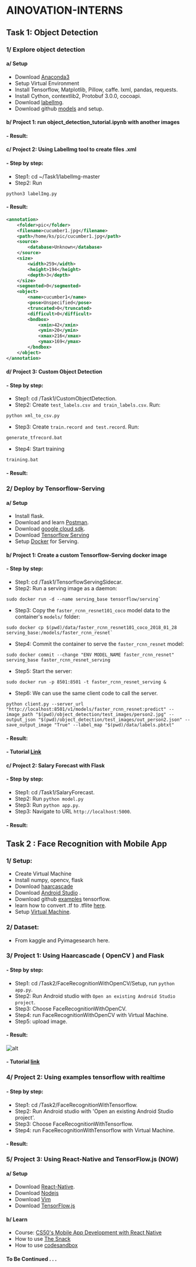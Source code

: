 # AINOVATION-INTERNS

## Task 1: Object Detection

### 1/ Explore object detection

#### a/ Setup
* Download [Anaconda3](https://www.anaconda.com/distribution/)
* Setup Virtual Environment
* Install Tensorflow, Matplotlib, Pillow, caffe. lxml, pandas, requests.
* Install Cython, contextlib2, Protobuf 3.0.0, cocoapi.
* Download [labelImg](https://github.com/tzutalin/labelImg).
* Download github [models](https://github.com/tensorflow/models/tree/master/research/object_detection) and setup.

#### b/ Project 1: run object_detection_tutorial.ipynb with another images

#### - Result: 

#### c/ Project 2: Using LabelImg tool to create files .xml
#### - Step by step:
* Step1: cd ~/Task1/labelImg-master
* Step2: Run
```vim
python3 labelImg.py
```
#### - Result: 
```xml
<annotation>
	<folder>pic</folder>
	<filename>cucumber1.jpg</filename>
	<path>/home/ks/pic/cucumber1.jpg</path>
	<source>
		<database>Unknown</database>
	</source>
	<size>
		<width>259</width>
		<height>194</height>
		<depth>3</depth>
	</size>
	<segmented>0</segmented>
	<object>
		<name>cucumber1</name>
		<pose>Unspecified</pose>
		<truncated>0</truncated>
		<difficult>0</difficult>
		<bndbox>
			<xmin>42</xmin>
			<ymin>20</ymin>
			<xmax>216</xmax>
			<ymax>169</ymax>
		</bndbox>
	</object>
</annotation>
```


#### d/ Project 3: Custom Object Detection

#### - Step by step:
* Step1: cd /Task1/CustomObjectDetection.
* Step2: Create `test_labels.csv and train_labels.csv`. Run: 
```vim
python xml_to_csv.py
```
* Step3: Create `train.record and test.record`. Run:
```vim
generate_tfrecord.bat
```
* Step4: Start training
```vim
training.bat
```
#### - Result: 
### 2/ Deploy by Tensorflow-Serving

#### a/ Setup
* Install flask.
* Download and learn [Postman](https://www.postman.com/downloads/).
* Download [google cloud sdk](https://cloud.google.com/sdk).
* Download [Tensorflow Serving](https://github.com/tensorflow/serving)
* Setup [Docker](https://github.com/fpaupier/tensorflow-serving_sidecar/blob/master/docs/setup.md) for Serving. 

#### b/ Project 1: Create a custom Tensorflow-Serving docker image

#### - Step by step:
* Step1: cd /Task1/TensorflowServingSidecar.
* Step2: Run a serving image as a daemon:
```vim
sudo docker run -d --name serving_base tensorflow/serving`
```
* Step3: Copy the `faster_rcnn_resnet101_coco` model data to the container's `models/` folder:
```vim
sudo docker cp $(pwd)/data/faster_rcnn_resnet101_coco_2018_01_28 serving_base:/models/faster_rcnn_resnet`
```
* Step4: Commit the container to serve the `faster_rcnn_resnet` model:
```vim
sudo docker commit --change "ENV MODEL_NAME faster_rcnn_resnet" serving_base faster_rcnn_resnet_serving
```
* Step5: Start the server:
```vim
sudo docker run -p 8501:8501 -t faster_rcnn_resnet_serving &
```
* Step6: We can use the same client code to call the server. 
```vim
python client.py --server_url "http://localhost:8501/v1/models/faster_rcnn_resnet:predict" --image_path "$(pwd)/object_detection/test_images/person2.jpg" --output_json "$(pwd)/object_detection/test_images/out_person2.json" --save_output_image "True" --label_map "$(pwd)/data/labels.pbtxt"
```

#### - Result:
#### - Tutorial [Link](https://towardsdatascience.com/deploy-your-machine-learning-models-with-tensorflow-serving-and-kubernetes-9d9e78e569db)

#### c/ Project 2: Salary Forecast with Flask

#### - Step by step:
* Step1: cd /Task1/SalaryForecast.
* Step2: Run `python model.py`
* Step3: Run `python app.py`.
* Step3: Navigate to URL `http://localhost:5000`.
#### - Result:

## Task 2 : Face Recognition with Mobile App

### 1/ Setup:
* Create Virtual Machine
* Install numpy, opencv, flask
* Download [haarcascade](https://github.com/opencv/opencv/tree/master/data/haarcascades)
* Download [Android Studio](https://developer.android.com/studio) .
* Download github [examples]([https://github.com/tensorflow/examples](https://github.com/tensorflow/examples)) tensorflow.
* learn how to convert .tf to .tflite [here]([https://www.tensorflow.org/lite/guide/get_started]).
* Setup [Virtual Machine](https://developer.android.com/studio/run/managing-avds).

### 2/ Dataset:
* From kaggle and Pyimagesearch here.

### 3/ Project 1: Using Haarcascade ( OpenCV ) and Flask

#### - Step by step:
* Step1: cd /Task2/FaceRecognitionWithOpenCV/Setup, run `python app.py`.
* Step2: Run Android studio with `Open an existing Android Studio project`.
* Step3: Choose FaceRecognitionWithOpenCV.
* Step4: run FaceRecognitionWithOpenCV with Virtual Machine.
* Step5: upload image.

#### - Result: 
![alt](https://github.com/KS-5011/AINOVATION-INTERNS-/blob/master/Task2/FaceRecognitionWithOpenCV/Setup/Musk_error1.jpg)


#### - Tutorial [link](https://www.youtube.com/watch?v=b7VkbAUqMqM&t=2495s)

### 4/ Project 2: Using examples tensorflow with realtime

#### - Step by step:
* Step1: cd /Task2/FaceRecognitionWithTensorflow.
* Step2: Run Android studio with 'Open an existing Android Studio project'.
* Step3: Choose FaceRecognitionWithTensorflow.
* Step4: run FaceRecognitionWithTensorflow with Virtual Machine.

#### - Result: 

### 5/ Project 3: Using React-Native and TensorFlow.js (NOW)

#### a/ Setup
* Download [React-Native](https://reactnative.dev/docs/getting-started).
* Download [Nodejs](https://nodejs.org/en/download/)
* Download [Vim](https://www.vim.org/git.php)
* Download [TensorFlow.js](https://www.tensorflow.org/js/tutorials/setup)

#### b/ Learn
* Course: [CS50's Mobile App Development with React Native](https://www.youtube.com/playlist?list=PLhQjrBD2T382gdfveyad09Ierl_3Jh_wR)
* How to use [The Snack](https://snack.expo.io/)
* How to use [codesandbox](https://codesandbox.io/s/new)

#### To Be Continued . . .
